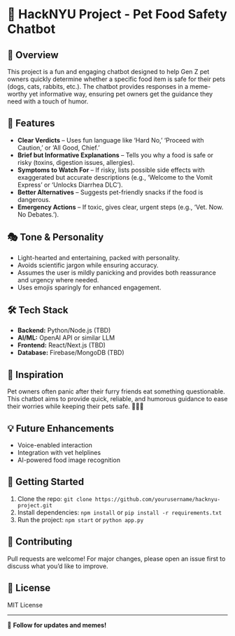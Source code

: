 # 🐾 HackNYU Project - Pet Food Safety Chatbot

## 🚀 Overview

This project is a fun and engaging chatbot designed to help Gen Z pet owners quickly determine whether a specific food item is safe for their pets (dogs, cats, rabbits, etc.). The chatbot provides responses in a meme-worthy yet informative way, ensuring pet owners get the guidance they need with a touch of humor.

## 🎯 Features
- **Clear Verdicts** – Uses fun language like ‘Hard No,’ ‘Proceed with Caution,’ or ‘All Good, Chief.’
- **Brief but Informative Explanations** – Tells you why a food is safe or risky (toxins, digestion issues, allergies).
- **Symptoms to Watch For** – If risky, lists possible side effects with exaggerated but accurate descriptions (e.g., ‘Welcome to the Vomit Express’ or ‘Unlocks Diarrhea DLC’).
- **Better Alternatives** – Suggests pet-friendly snacks if the food is dangerous.
- **Emergency Actions** – If toxic, gives clear, urgent steps (e.g., ‘Vet. Now. No Debates.’).

## 🎭 Tone & Personality
- Light-hearted and entertaining, packed with personality.
- Avoids scientific jargon while ensuring accuracy.
- Assumes the user is mildly panicking and provides both reassurance and urgency where needed.
- Uses emojis sparingly for enhanced engagement.

## 🛠️ Tech Stack
- **Backend:** Python/Node.js (TBD)
- **AI/ML:** OpenAI API or similar LLM
- **Frontend:** React/Next.js (TBD)
- **Database:** Firebase/MongoDB (TBD)

## 🎨 Inspiration
Pet owners often panic after their furry friends eat something questionable. This chatbot aims to provide quick, reliable, and humorous guidance to ease their worries while keeping their pets safe. 🐶🐱🐰

## 💡 Future Enhancements
- Voice-enabled interaction
- Integration with vet helplines
- AI-powered food image recognition

## 🚀 Getting Started
1. Clone the repo: `git clone https://github.com/yourusername/hacknyu-project.git`
2. Install dependencies: `npm install` or `pip install -r requirements.txt`
3. Run the project: `npm start` or `python app.py`

## 🤝 Contributing
Pull requests are welcome! For major changes, please open an issue first to discuss what you’d like to improve.

## 📜 License
MIT License

---

🔗 **Follow for updates and memes!**

